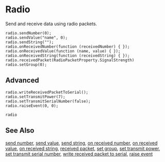 # Radio

Send and receive data using radio packets.

```cards
radio.sendNumber(0);
radio.sendValue("name", 0);
radio.sendString("");
radio.onReceivedNumber(function (receivedNumber) { });
radio.onReceivedValue(function (name, value) { });
radio.onReceivedString(function (receivedString) { });
radio.receivedPacket(RadioPacketProperty.SignalStrength)
radio.setGroup(0);
```

## Advanced

```cards
radio.writeReceivedPacketToSerial();
radio.setTransmitPower(7);
radio.setTransmitSerialNumber(false);
radio.raiseEvent(0, 0);
```

```package
radio
```

## See Also

[send number](/makecode-blockeditor/reference/radio/send-number),
[send value](/makecode-blockeditor/reference/radio/send-value),
[send string](/makecode-blockeditor/reference/radio/send-string),
[on received number](/makecode-blockeditor/reference/radio/on-received-number),
[on received value](/makecode-blockeditor/reference/radio/on-received-value),
[on received string](/makecode-blockeditor/reference/radio/on-received-string),
[received packet](/makecode-blockeditor/reference/radio/received-packet),
[set group](/makecode-blockeditor/reference/radio/set-group),
[set transmit power](/makecode-blockeditor/reference/radio/set-transmit-power),
[set transmit serial number](/makecode-blockeditor/reference/radio/set-transmit-serial-number),
[write received packet to serial](/makecode-blockeditor/reference/radio/write-received-packet-to-serial),
[raise event](/makecode-blockeditor/reference/radio/raise-event)
